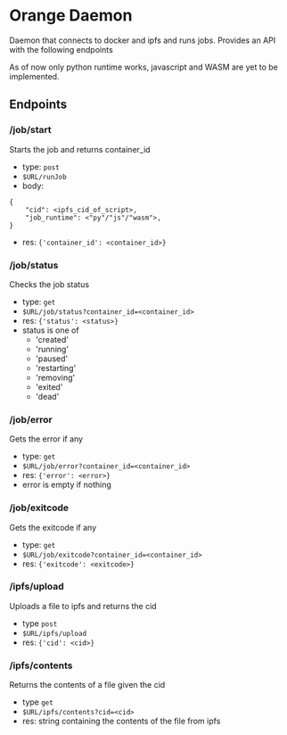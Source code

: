 # Orange Daemon
Daemon that connects to docker and ipfs and runs jobs. 
Provides an API with the following endpoints

As of now only python runtime works, javascript and WASM are yet to be implemented.

## Endpoints
### /job/start
Starts the job and returns container_id
- type: `post`
- `$URL/runJob`
- body: 
```
{
	"cid": <ipfs_cid_of_script>,
	"job_runtime": <"py"/"js"/"wasm">,
}
```
- res: `{'container_id': <container_id>}`
### /job/status
Checks the job status
- type: `get`
- `$URL/job/status?container_id=<container_id>`
- res: `{'status': <status>}`
- status is one of
  - 'created'
  - 'running'
  - 'paused'
  - 'restarting'
  - 'removing'
  - 'exited'
  - 'dead'

###  /job/error
Gets the error if any
- type: `get`
- `$URL/job/error?container_id=<container_id>`
- res: `{'error': <error>}`
- error is empty if nothing

### /job/exitcode
Gets the exitcode if any
- type: `get`
- `$URL/job/exitcode?container_id=<container_id>`
- res: `{'exitcode': <exitcode>}`

### /ipfs/upload
Uploads a file to ipfs and returns the cid
- type `post`
- `$URL/ipfs/upload`
- res: `{'cid': <cid>}`

### /ipfs/contents
Returns the contents of a file given the cid
- type `get`
- `$URL/ipfs/contents?cid=<cid>`
- res: string containing the contents of the file from ipfs
